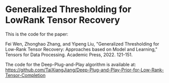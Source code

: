 # Generalized Thresholding for LowRank Tensor Recovery

This is the code for the paper: 

Fei Wen, Zhonghao Zhang, and Yipeng Liu, "Generalized Thresholding for Low-Rank Tensor Recovery: Approaches based on Model and Learning," Tensors for Data Processing. Academic Press, 2022. 121-151.

The code for the Deep-Plug-and-Play algorithm is available at:
https://github.com/TaiXiangJiang/Deep-Plug-and-Play-Prior-for-Low-Rank-Tensor-Completion
